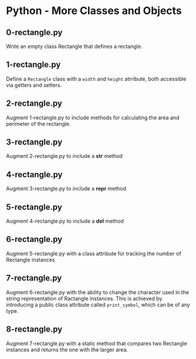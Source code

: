 # Python - More Classes and Objects

## 0-rectangle.py
Write an empty class Rectangle that defines a rectangle.

## 1-rectangle.py
Define a `Rectangle` class with a `width` and `height` atrribute, both accessible via getters and setters.

## 2-rectangle.py
Augment 1-rectangle.py to include methods for calculating the area and perimeter of the rectangle.

## 3-rectangle.py
Augment 2-rectangle.py to include a __str__ method

## 4-rectangle.py
Augment 3-rectangle.py to include a __repr__ method

## 5-rectangle.py
Augment 4-rectangle.py to include a __del__ method

## 6-rectangle.py
Augment 5-rectangle.py with a class attribute for tracking the number of Rectangle instances

## 7-rectangle.py
Augment 6-rectangle.py with the ability to change the character used in the string representation of Ractangle instances. This is achieved by introducing a public class attribute called `print_symbol`, which can be of any type.

## 8-rectangle.py
Augment 7-rectangle.py with a static method that compares two Rectangle instances and returns the one with the larger area.
